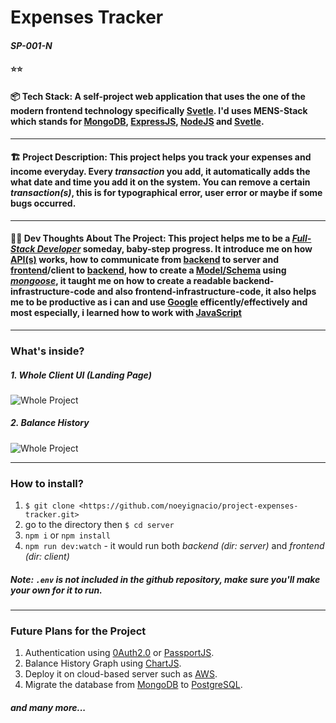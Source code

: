 # Expenses Tracker
#### *SP-001-N*

#### ⭐⭐

#### 📦 **Tech Stack**: A self-project web application that uses the one of the modern frontend technology specifically <u>[Svetle](https://svelte.dev/)</u>. I'd uses MENS-Stack which stands for **[MongoDB](https://www.mongodb.com/cloud/atlas/lp/try2?utm_source=google&utm_campaign=gs_apac_philippines_search_core_brand_atlas_desktop&utm_term=mongodb&utm_medium=cpc_paid_search&utm_ad=e&utm_ad_campaign_id=12212624359)**, **[ExpressJS](https://expressjs.com/)**, **[NodeJS](https://nodejs.org/en/)** and **[Svetle](https://svelte.dev/)**.
----

#### 🏗️ **Project Description**: This project helps you track your expenses and income everyday. Every *transaction* you add, it automatically adds the what date and time you add it on the system. You can remove a certain *transaction(s)*, this is for typographical error, user error or maybe if some bugs occurred. 
----

#### 🧑‍💻 **Dev Thoughts About The Project**: This project helps me to be a *[Full-Stack Developer](https://skillcrush.com/blog/front-end-back-end-full-stack/)* someday, baby-step progress. It introduce me on how [API(s)](https://www.mulesoft.com/resources/api/what-is-an-api#:~:text=API%20is%20the%20acronym%20for,you're%20using%20an%20API.) works, how to communicate from [backend](https://techterms.com/definition/backend#:~:text=In%20the%20computer%20world%2C%20the,program's%20or%20website's%20user%20interface.&text=Everything%20that%20happens%20before%20the,is%20part%20of%20the%20backend) to server and [frontend](https://en.wikipedia.org/wiki/Front-end_web_development)/client to [backend](https://techterms.com/definition/backend#:~:text=In%20the%20computer%20world%2C%20the,program's%20or%20website's%20user%20interface.&text=Everything%20that%20happens%20before%20the,is%20part%20of%20the%20backend), how to create a [Model/Schema](https://www.freecodecamp.org/news/introduction-to-mongoose-for-mongodb-d2a7aa593c57/#:~:text=A%20Mongoose%20schema%20defines%20the,updating%2C%20deleting%20records%2C%20etc) using *[mongoose](https://www.npmjs.com/package/mongoose)*, it taught me on how to create a readable backend-infrastructure-code and also frontend-infrastructure-code, it also helps me to be productive as i can and use [Google](https://www.google.com/) efficently/effectively and most especially, i learned how to work with [JavaScript](https://www.javascript.com/)
----
### **What's inside?**
##### 1. Whole Client UI (Landing Page)
![Whole Project](https://i.imgur.com/suP1LVe.png)

##### 2. Balance History
![Whole Project](https://i.imgur.com/XhwhYQP.png)


---
### **How to install?**
1. `$ git clone <https://github.com/noeyignacio/project-expenses-tracker.git> `
2. go to the directory then `$ cd server`
3. `npm i` or `npm install`
4. `npm run dev:watch` - it would run both *backend (dir: server)* and *frontend (dir: client)*

##### Note: `.env` is not included in the github repository, make sure you'll make your own for it to run.

---
### **Future Plans for the Project**
1. Authentication using [0Auth2.0](https://oauth.net/2/) or [PassportJS](http://www.passportjs.org/).
2. Balance History Graph using [ChartJS](https://www.chartjs.org/docs/latest/).
3. Deploy it on cloud-based server such as [AWS](https://aws.amazon.com/).
4. Migrate the database from [MongoDB](https://www.mongodb.com/cloud/atlas/lp/try2?utm_source=google&utm_campaign=gs_apac_philippines_search_core_brand_atlas_desktop&utm_term=mongodb&utm_medium=cpc_paid_search&utm_ad=e&utm_ad_campaign_id=12212624359) to [PostgreSQL](https://www.postgresql.org/).

##### and many more...